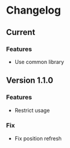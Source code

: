 # Changelog
## Current
### Features
* Use common library
## Version 1.1.0
### Features
* Restrict usage
### Fix
* Fix position refresh
